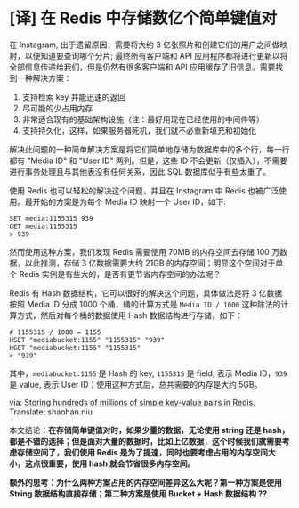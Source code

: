 # \[译\] 在 Redis 中存储数亿个简单键值对

在 Instagram, 出于遗留原因，需要将大约 3 亿张照片和创建它们的用户之间做映射，以便知道要查询哪个分片; 最终所有客户端和 API 应用程序都将进行更新以将全部信息传递给我们，但是仍然有很多客户端和 API 应用缓存了旧信息。需要找到一种解决方案：

1. 支持检索 key 并能迅速的返回
2. 尽可能的少占用内存
3. 非常适合现有的基础架构设施（注：最好用现在已经使用的中间件等）
4. 支持持久化，这样，如果服务器死机，我们就不必重新填充和初始化

解决此问题的一种简单解决方案是将它们简单地存储为数据库中的多个行，每一行都有 "Media ID" 和 "User ID" 两列。但是，这些 ID 不会更新（仅插入），不需要进行事务处理且与其他表没有任何关系，因此 SQL 数据库似乎有些太重了。

使用 Redis 也可以轻松的解决这个问题，并且在 Instagram 中 Redis 也被广泛使用。最开始的方案是为每个 Media ID 映射一个 User ID，如下:

```text
SET media:1155315 939
GET media:1155315
> 939
```

然而使用这种方案，我们发现 Redis 需要使用 70MB 的内存空间去存储 100 万数据，以此推测，存储 3 亿数据需要大约 21GB 的内存空间；明显这个空间对于单个 Redis 实例是有些大的，是否有更节省内存空间的办法呢？

Redis 有 Hash 数据结构，它可以很好的解决这个问题，具体做法是将 3 亿数据按照 Media ID 分成 1000 个桶，桶的计算方式是 `Media ID / 1000` 这种除法的计算方式，然后对每个桶的数据使用 Hash 数据结构进行存储，如下：

```text
# 1155315 / 1000 = 1155
HSET "mediabucket:1155" "1155315" "939"
HGET "mediabucket:1155" "1155315"
> "939"
```

其中，`mediabucket:1155` 是 Hash 的 key, `1155315` 是 field, 表示 Media ID，`939` 是 value, 表示 User ID；使用这种方式后，总共需要的内存是大约 5GB。

via: [Storing hundreds of millions of simple key-value pairs in Redis](https://instagram-engineering.com/storing-hundreds-of-millions-of-simple-key-value-pairs-in-redis-1091ae80f74c), Translate: shaohan.niu

本文结论：**在存储简单键值对时，如果少量的数据，无论使用 string 还是 hash，都是不错的选择；但是面对大量的数据时，比如上亿数据，这个时候我们就需要考虑存储空间了，我们使用 Redis 是为了提速，同时也要考虑占用的内存空间大小，这点很重要，使用 hash 就会节省很多内存空间。**

**额外的思考：为什么两种方案占用的内存空间差异这么大呢？第一种方案是使用 String 数据结构直接存储；第二种方案是使用 Bucket + Hash 数据结构 ??**

